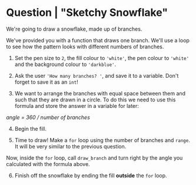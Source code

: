 # Question | "Sketchy Snowflake"

We're going to draw a snowflake, made up of branches.

We've provided you with a function that draws one branch. We'll use a loop to see how the pattern looks with different numbers of branches.

1. Set the pen size to ``2``, the fill colour to ``'white'``, the pen colour to ``'white'`` and the background colour to ``'darkblue'``.

2. Ask the user ``'How many branches? '``, and save it to a variable. Don't forget to save it as an ``int``!

3. We want to arrange the branches with equal space between them and such that they are drawn in a circle. To do this we need to use this formula and store the answer in a variable for later:

*angle = 360 / number of branches*
 
4. Begin the fill.

5. Time to draw! Make a ``for`` loop using the number of branches and ``range``. It will be very similar to the previous question.

Now, inside the ``for`` loop, call ``draw_branch`` and turn right by the angle you calculated with the formula above.

6. Finish off the snowflake by ending the fill **outside** the ``for`` loop.
